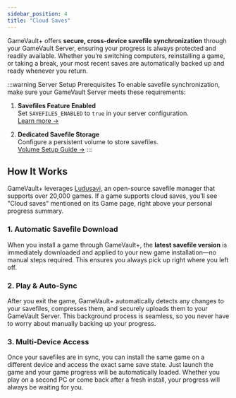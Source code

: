 ```yaml
---
sidebar_position: 4
title: "Cloud Saves"
---
```


GameVault+ offers **secure, cross-device savefile synchronization** through your GameVault Server, ensuring your progress is always protected and readily available. Whether you’re switching computers, reinstalling a game, or taking a break, your most recent saves are automatically backed up and ready whenever you return.

:::warning Server Setup Prerequisites
To enable savefile synchronization, make sure your GameVault Server meets these requirements:

1. **Savefiles Feature Enabled**  
   Set `SAVEFILES_ENABLED` to `true` in your server configuration.  
   [Learn more →](/docs/server-docs/configuration.md#savefiles)

2. **Dedicated Savefile Storage**  
    Configure a persistent volume to store savefiles.  
    [Volume Setup Guide →](/docs/server-docs/configuration.md#volumes)
   :::

## How It Works

GameVault+ leverages [Ludusavi](https://github.com/mtkennerly/ludusavi), an open-source savefile manager that supports over 20,000 games. If a game supports cloud saves, you’ll see "Cloud saves" mentioned on its Game page, right above your personal progress summary.

### 1. Automatic Savefile Download

When you install a game through GameVault+, the **latest savefile version** is immediately downloaded and applied to your new game installation—no manual steps required. This ensures you always pick up right where you left off.

### 2. Play & Auto-Sync

After you exit the game, GameVault+ automatically detects any changes to your savefiles, compresses them, and securely uploads them to your GameVault Server. This background process is seamless, so you never have to worry about manually backing up your progress.

### 3. Multi-Device Access

Once your savefiles are in sync, you can install the same game on a different device and access the exact same save state. Just launch the game and your game progress will be automatically loaded. Whether you play on a second PC or come back after a fresh install, your progress will always be waiting for you.
